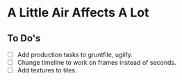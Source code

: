 # A Little Air Affects A Lot

## To Do's

- [ ] Add production tasks to gruntfile, uglify.
- [ ] Change timeline to work on frames instead of seconds.
- [ ] Add textures to tiles.